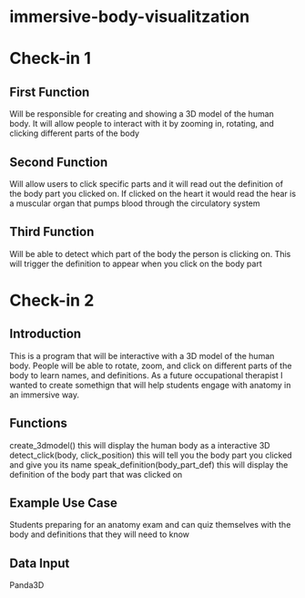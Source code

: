 # immersive-body-visualitzation
# Check-in 1
## First Function 
Will be responsible for creating and showing a 3D model of the human body. It will allow people to interact with it by zooming in, rotating, and clicking different parts of the body
## Second Function
Will allow users to click specific parts and it will read out the definition of the body part you clicked on. If clicked on the heart it would read the hear is a muscular organ that pumps blood through the circulatory system
## Third Function 
Will be able to detect which part of the body the person is clicking on. This will trigger the definition to appear when you click on the body part


# Check-in 2 
## Introduction 
This is a program that will be interactive with a 3D model of the human body. People will be able to rotate, zoom, and click on different parts of the body to learn names, and definitions. As a future occupational therapist I wanted to create somethign that will help students engage with anatomy in an immersive way. 

## Functions 
create_3dmodel()
this will display the human body as a interactive 3D 
detect_click(body, click_position)
this will tell you the body part you clicked and give you its name 
speak_definition(body_part_def)
this will display the definition of the body part that was clicked on 

## Example Use Case 
Students preparing for an anatomy exam and can quiz themselves with the body and definitions that they will need to know 

## Data Input 
Panda3D


